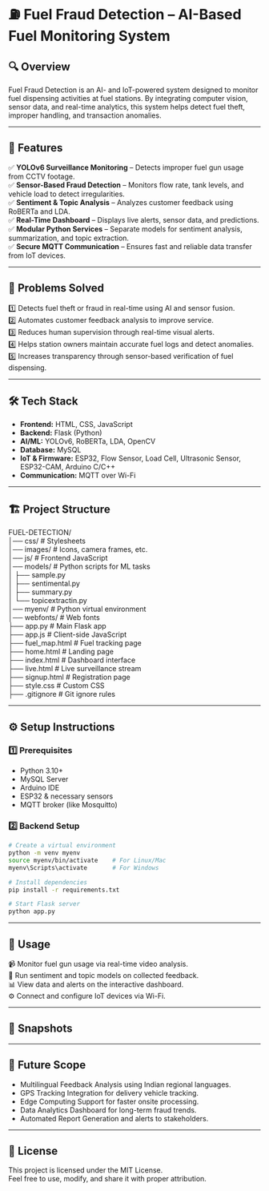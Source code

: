 # ⛽ Fuel Fraud Detection – AI-Based Fuel Monitoring System

## 🔍 Overview
Fuel Fraud Detection is an AI- and IoT-powered system designed to monitor fuel dispensing activities at fuel stations. By integrating computer vision, sensor data, and real-time analytics, this system helps detect fuel theft, improper handling, and transaction anomalies.

---

## 🔹 Features

✅ **YOLOv6 Surveillance Monitoring** – Detects improper fuel gun usage from CCTV footage.  
✅ **Sensor-Based Fraud Detection** – Monitors flow rate, tank levels, and vehicle load to detect irregularities.  
✅ **Sentiment & Topic Analysis** – Analyzes customer feedback using RoBERTa and LDA.  
✅ **Real-Time Dashboard** – Displays live alerts, sensor data, and predictions.  
✅ **Modular Python Services** – Separate models for sentiment analysis, summarization, and topic extraction.  
✅ **Secure MQTT Communication** – Ensures fast and reliable data transfer from IoT devices.

---

## 📌 Problems Solved

1️⃣ Detects fuel theft or fraud in real-time using AI and sensor fusion.  
2️⃣ Automates customer feedback analysis to improve service.  
3️⃣ Reduces human supervision through real-time visual alerts.  
4️⃣ Helps station owners maintain accurate fuel logs and detect anomalies.  
5️⃣ Increases transparency through sensor-based verification of fuel dispensing.

---

## 🛠️ Tech Stack

- **Frontend:** HTML, CSS, JavaScript  
- **Backend:** Flask (Python)  
- **AI/ML:** YOLOv6, RoBERTa, LDA, OpenCV  
- **Database:** MySQL  
- **IoT & Firmware:** ESP32, Flow Sensor, Load Cell, Ultrasonic Sensor, ESP32-CAM, Arduino C/C++  
- **Communication:** MQTT over Wi-Fi

---

## 🏗️ Project Structure

FUEL-DETECTION/  
│── css/                      # Stylesheets  
│── images/                   # Icons, camera frames, etc.  
│── js/                       # Frontend JavaScript  
│── models/                   # Python scripts for ML tasks  
│   ├── sample.py  
│   ├── sentimental.py  
│   ├── summary.py  
│   └── topicextractin.py  
│── myenv/                    # Python virtual environment  
│── webfonts/                 # Web fonts  
├── app.py                    # Main Flask app  
├── app.js                    # Client-side JavaScript  
├── fuel_map.html             # Fuel tracking page  
├── home.html                 # Landing page  
├── index.html                # Dashboard interface  
├── live.html                 # Live surveillance stream  
├── signup.html               # Registration page  
├── style.css                 # Custom CSS  
├── .gitignore                # Git ignore rules

---

## ⚙️ Setup Instructions

### 1️⃣ Prerequisites

- Python 3.10+  
- MySQL Server  
- Arduino IDE  
- ESP32 & necessary sensors  
- MQTT broker (like Mosquitto)

### 2️⃣ Backend Setup

```bash
# Create a virtual environment
python -m venv myenv
source myenv/bin/activate    # For Linux/Mac
myenv\Scripts\activate       # For Windows

# Install dependencies
pip install -r requirements.txt

# Start Flask server
python app.py
```

---

## 🔎 Usage

📹 Monitor fuel gun usage via real-time video analysis.  
🧠 Run sentiment and topic models on collected feedback.  
📊 View data and alerts on the interactive dashboard.  
⚙️ Connect and configure IoT devices via Wi-Fi.

---

## 📸 Snapshots



---

## 🔭 Future Scope

- Multilingual Feedback Analysis using Indian regional languages.  
- GPS Tracking Integration for delivery vehicle tracking.  
- Edge Computing Support for faster onsite processing.  
- Data Analytics Dashboard for long-term fraud trends.  
- Automated Report Generation and alerts to stakeholders.

---

## 📜 License

This project is licensed under the MIT License.  
Feel free to use, modify, and share it with proper attribution.

